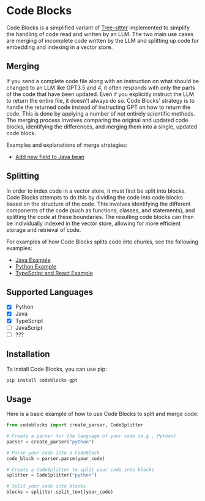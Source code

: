 # Code Blocks

Code Blocks is a simplified variant of [Tree-sitter](https://tree-sitter.github.io/tree-sitter/) implemented to simplify the
handling of code read and written by an LLM. The two main use cases are merging of incomplete code written by the LLM and 
splitting up code for embedding and indexing in a vector store.

## Merging
If you send a complete code file along with an instruction on what should be 
changed to an LLM like GPT3.5 and 4, it often responds with only the parts 
of the code that have been updated. Even if you explicitly instruct the LLM to
return the entire file, it doesn't always do so. Code Blocks' strategy is to 
handle the returned code instead of instructing GPT on how to return the code.
This is done by applying a number of not entirely scientific methods. The
merging process involves comparing the original and updated code blocks, 
identifying the differences, and merging them into a single, updated code block.

Examples and explanations of merge strategies:
- [Add new field to Java bean](docs/add_new_field_to_java_bean.md)

## Splitting
In order to index code in a vector store, it must first be split into blocks. 
Code Blocks attempts to do this by dividing the code into code blocks based 
on the structure of the code. This involves identifying the different components 
of the code (such as functions, classes, and statements), and splitting the code
at these boundaries. The resulting code blocks can then be individually indexed
in the vector store, allowing for more efficient storage and retrieval of code.

For examples of how Code Blocks splits code into chunks, see the following examples:
- [Java Example](tests/java/Example.md)
- [Python Example](tests/python/example.md)
- [TypeScript and React Example](tests/typescript/todo.md)

## Supported Languages
- [x] Python
- [x] Java
- [X] TypeScript
- [ ] JavaScript
- [ ] ???

## Installation
To install Code Blocks, you can use pip:

```sh
pip install codeblocks-gpt
```

## Usage
Here is a basic example of how to use Code Blocks to split and merge code:

```python
from codeblocks import create_parser, CodeSplitter

# Create a parser for the language of your code (e.g., Python)
parser = create_parser("python")

# Parse your code into a CodeBlock
code_block = parser.parse(your_code)

# Create a CodeSplitter to split your code into blocks
splitter = CodeSplitter("python")

# Split your code into blocks
blocks = splitter.split_text(your_code)
```
